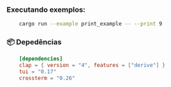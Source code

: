 ### Executando exemplos:

```bash
    cargo run --example print_example -- --print 9
```

### 📦 Depedências

```toml
    [dependencies]
    clap = { version = "4", features = ["derive"] }
    tui = "0.17"
    crossterm = "0.26"
```